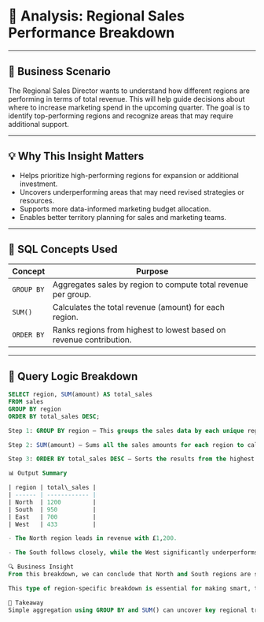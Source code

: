# 🎯 Analysis: Regional Sales Performance Breakdown

---

## 🧠 Business Scenario

The Regional Sales Director wants to understand how different regions are performing in terms of total revenue. This will help guide decisions about where to increase marketing spend in the upcoming quarter. The goal is to identify top-performing regions and recognize areas that may require additional support.

---

## 💡 Why This Insight Matters

- Helps prioritize high-performing regions for expansion or additional investment.
- Uncovers underperforming areas that may need revised strategies or resources.
- Supports more data-informed marketing budget allocation.
- Enables better territory planning for sales and marketing teams.

---

## 🧰 SQL Concepts Used

| Concept        | Purpose                                                              |
|----------------|----------------------------------------------------------------------|
| `GROUP BY`     | Aggregates sales by region to compute total revenue per group.       |
| `SUM()`        | Calculates the total revenue (amount) for each region.               |
| `ORDER BY`     | Ranks regions from highest to lowest based on revenue contribution.  |

---

## 🧪 Query Logic Breakdown

```sql
SELECT region, SUM(amount) AS total_sales
FROM sales
GROUP BY region
ORDER BY total_sales DESC;

Step 1: GROUP BY region — This groups the sales data by each unique region so we can compute totals per region.

Step 2: SUM(amount) — Sums all the sales amounts for each region to calculate total revenue per group.

Step 3: ORDER BY total_sales DESC — Sorts the results from the highest to the lowest revenue to quickly identify top performers.

📊 Output Summary

| region | total\_sales |
| ------ | ------------ |
| North  | 1200         |
| South  | 950          |
| East   | 700          |
| West   | 433          |

- The North region leads in revenue with £1,200.

- The South follows closely, while the West significantly underperforms.

🔍 Business Insight
From this breakdown, we can conclude that North and South regions are strong contributors to overall revenue. These areas may benefit from additional marketing support to further capitalize on momentum. Conversely, the West region is underperforming, suggesting the need for a deeper review — perhaps issues with sales reps, local demand, or pricing strategies.

This type of region-specific breakdown is essential for making smart, targeted investment decisions rather than using a one-size-fits-all approach.

🔑 Takeaway
Simple aggregation using GROUP BY and SUM() can uncover key regional trends that directly impact marketing budget decisions and long-term growth strategy.
